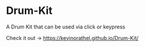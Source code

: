 # Drum-Kit
A Drum Kit that can be used via click or keypress

Check it out -> https://kevinorathel.github.io/Drum-Kit/
